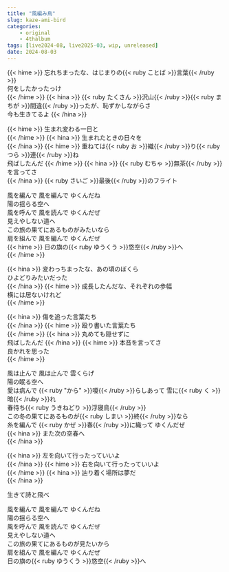 ```yaml
---
title: "風編み鳥"
slug: kaze-ami-bird
categories:
    - original
    - 4thalbum
tags: [live2024-08, live2025-03, wip, unreleased]
date: 2024-08-03
---
```


{{< hime >}}
忘れちまったな、はじまりの{{< ruby ことば >}}言葉{{< /ruby >}}  
何をしたかったっけ  
{{< /hime >}}
{{< hina >}}
{{< ruby たくさん >}}沢山{{< /ruby >}}{{< ruby まちが >}}間違{{< /ruby >}}ったが、恥ずかしながらさ  
今も生きてるよ
{{< /hina >}}

{{< hime >}}
生まれ変わる一日と  
{{< /hime >}}
{{< hina >}}
生まれたときの日々を  
{{< /hina >}}
{{< hime >}}
重ねては{{< ruby お >}}織{{< /ruby >}}り{{< ruby つら >}}連{{< /ruby >}}ね  
飛ばしたんだ 
{{< /hime >}}
{{< hina >}}
{{< ruby むちゃ >}}無茶{{< /ruby >}}を言ってさ  
{{< /hina >}}
{{< ruby さいご >}}最後{{< /ruby >}}のフライト  

風を編んで 風を編んで ゆくんだね  
陽の揺らる空へ  
風を呼んで 風を読んで ゆくんだぜ  
見えやしない道へ  
この旅の果てにあるものがみたいなら  
肩を組んで 風を編んで ゆくんだぜ  
{{< hime >}}
日の旗の{{< ruby ゆうくう >}}悠空{{< /ruby >}}へ  
{{< /hime >}}

{{< hina >}}
変わっちまったな、あの頃のぼくら  
ひよどりみたいだった  
{{< /hina >}}
{{< hime >}}
成長したんだな、それぞれの歩幅  
横には居ないけれど  
{{< /hime >}}

{{< hina >}}
傷を追った言葉たち  
{{< /hina >}}
{{< hime >}}
殴り書いた言葉たち  
{{< /hime >}}
{{< hina >}}
丸めても隠せずに  
飛ばしたんだ 
{{< /hina >}}
{{< hime >}}
本音を言ってさ  
良かれを思った  
{{< /hime >}}

風は止んで 風は止んで 雲くらげ  
陽の眠る空へ  
愛は病んで {{< ruby "から" >}}嗄{{< /ruby >}}らしあって 雪に{{< ruby く >}}暗{{< /ruby >}}れ  
春待ち{{< ruby うきねどり >}}浮寝鳥{{< /ruby >}}  
この冬の果てにあるものが{{< ruby しまい >}}終{{< /ruby >}}なら  
糸を編んで {{< ruby かぜ >}}春{{< /ruby >}}に織って ゆくんだぜ  
{{< hina >}}
また次の空春へ  
{{< /hina >}}

{{< hina >}}
左を向いて行ったっていいよ  
{{< /hina >}}
{{< hime >}}
右を向いて行ったっていいよ  
{{< /hime >}}
{{< hina >}}
辿り着く場所は夢だ  
{{< /hina >}}

生きて詩と飛べ  

風を編んで 風を編んで ゆくんだね  
陽の揺らる空へ  
風を呼んで 風を読んで ゆくんだぜ  
見えやしない道へ  
この旅の果てにあるものが見たいから  
肩を組んで 風を編んで ゆくんだぜ  
日の旗の{{< ruby ゆうくう >}}悠空{{< /ruby >}}へ  